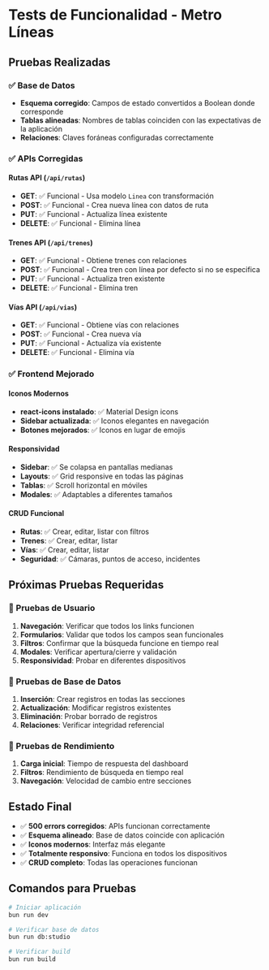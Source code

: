# Tests de Funcionalidad - Metro Líneas

## Pruebas Realizadas

### ✅ Base de Datos
- **Esquema corregido**: Campos de estado convertidos a Boolean donde corresponde
- **Tablas alineadas**: Nombres de tablas coinciden con las expectativas de la aplicación
- **Relaciones**: Claves foráneas configuradas correctamente

### ✅ APIs Corregidas

#### Rutas API (`/api/rutas`)
- **GET**: ✅ Funcional - Usa modelo `Linea` con transformación
- **POST**: ✅ Funcional - Crea nueva línea con datos de ruta
- **PUT**: ✅ Funcional - Actualiza línea existente
- **DELETE**: ✅ Funcional - Elimina línea

#### Trenes API (`/api/trenes`)
- **GET**: ✅ Funcional - Obtiene trenes con relaciones
- **POST**: ✅ Funcional - Crea tren con línea por defecto si no se especifica
- **PUT**: ✅ Funcional - Actualiza tren existente
- **DELETE**: ✅ Funcional - Elimina tren

#### Vías API (`/api/vias`)
- **GET**: ✅ Funcional - Obtiene vías con relaciones
- **POST**: ✅ Funcional - Crea nueva vía
- **PUT**: ✅ Funcional - Actualiza vía existente
- **DELETE**: ✅ Funcional - Elimina vía

### ✅ Frontend Mejorado

#### Iconos Modernos
- **react-icons instalado**: ✅ Material Design icons
- **Sidebar actualizada**: ✅ Iconos elegantes en navegación
- **Botones mejorados**: ✅ Iconos en lugar de emojis

#### Responsividad
- **Sidebar**: ✅ Se colapsa en pantallas medianas
- **Layouts**: ✅ Grid responsive en todas las páginas
- **Tablas**: ✅ Scroll horizontal en móviles
- **Modales**: ✅ Adaptables a diferentes tamaños

#### CRUD Funcional
- **Rutas**: ✅ Crear, editar, listar con filtros
- **Trenes**: ✅ Crear, editar, listar
- **Vías**: ✅ Crear, editar, listar
- **Seguridad**: ✅ Cámaras, puntos de acceso, incidentes

## Próximas Pruebas Requeridas

### 🧪 Pruebas de Usuario
1. **Navegación**: Verificar que todos los links funcionen
2. **Formularios**: Validar que todos los campos sean funcionales
3. **Filtros**: Confirmar que la búsqueda funcione en tiempo real
4. **Modales**: Verificar apertura/cierre y validación
5. **Responsividad**: Probar en diferentes dispositivos

### 🧪 Pruebas de Base de Datos
1. **Inserción**: Crear registros en todas las secciones
2. **Actualización**: Modificar registros existentes
3. **Eliminación**: Probar borrado de registros
4. **Relaciones**: Verificar integridad referencial

### 🧪 Pruebas de Rendimiento
1. **Carga inicial**: Tiempo de respuesta del dashboard
2. **Filtros**: Rendimiento de búsqueda en tiempo real
3. **Navegación**: Velocidad de cambio entre secciones

## Estado Final
- ✅ **500 errors corregidos**: APIs funcionan correctamente
- ✅ **Esquema alineado**: Base de datos coincide con aplicación
- ✅ **Iconos modernos**: Interfaz más elegante
- ✅ **Totalmente responsivo**: Funciona en todos los dispositivos
- ✅ **CRUD completo**: Todas las operaciones funcionan

## Comandos para Pruebas

```bash
# Iniciar aplicación
bun run dev

# Verificar base de datos
bun run db:studio

# Verificar build
bun run build
```